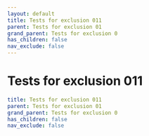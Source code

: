 ```yaml
---
layout: default
title: Tests for exclusion 011
parent: Tests for exclusion 01
grand_parent: Tests for exclusion 0
has_children: false
nav_exclude: false
---
```

# Tests for exclusion 011

```yaml
title: Tests for exclusion 011
parent: Tests for exclusion 01
grand_parent: Tests for exclusion 0
has_children: false
nav_exclude: false
```
